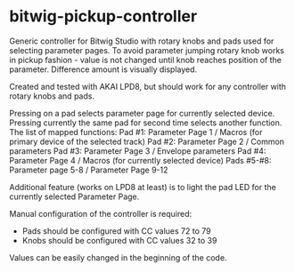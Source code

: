 # bitwig-pickup-controller
Generic controller for Bitwig Studio with rotary knobs and pads used for selecting parameter pages. To avoid parameter jumping rotary knob works in pickup fashion - value is not changed until knob reaches position of the parameter. Difference amount is visually displayed.

Created and tested with AKAI LPD8, but should work for any controller with rotary knobs and pads.

Pressing on a pad selects parameter page for currently selected device. Pressing currently the same pad for second time selects another function. The list of mapped functions:
Pad #1: Parameter Page 1 / Macros (for primary device of the selected track)
Pad #2: Parameter Page 2 / Common parameters
Pad #3: Parameter Page 3 / Envelope parameters
Pad #4: Parameter Page 4 / Macros (for currently selected device)
Pads #5-#8: Parameter page 5-8 / Parameter Page 9-12

Additional feature (works on LPD8 at least) is to light the pad LED for the currently selected Parameter Page.

Manual configuration of the controller is required:
- Pads should be configured with CC values 72 to 79
- Knobs should be configured with CC values 32 to 39

Values can be easily changed in the beginning of the code. 



